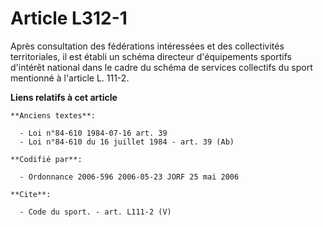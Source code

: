 # Article L312-1

Après consultation des fédérations intéressées et des collectivités territoriales, il est établi un schéma directeur
d'équipements sportifs d'intérêt national dans le cadre du schéma de services collectifs du sport mentionné à l'article L.
111-2.

**Liens relatifs à cet article**

	**Anciens textes**:

	  - Loi n°84-610 1984-07-16 art. 39
	  - Loi n°84-610 du 16 juillet 1984 - art. 39 (Ab)

	**Codifié par**:

	  - Ordonnance 2006-596 2006-05-23 JORF 25 mai 2006

	**Cite**:

	  - Code du sport. - art. L111-2 (V)
